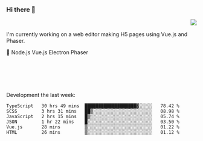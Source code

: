 ### Hi there 👋

<img align="right" src="https://github-readme-stats.vercel.app/api?username=jasonpanggo"/>

<br>
<p align="left">
I'm currently working on a web editor making H5 pages using Vue.js and Phaser.
</p>
<p align="left">
📖 Node.js Vue.js Electron Phaser
</p>
<br>
<br>
<br>
<br>

Development the last week:
<!--START_SECTION:waka-->

```text
TypeScript   30 hrs 49 mins  ███████████████████▓░░░░░   78.42 %
SCSS         3 hrs 31 mins   ██▒░░░░░░░░░░░░░░░░░░░░░░   08.98 %
JavaScript   2 hrs 15 mins   █▒░░░░░░░░░░░░░░░░░░░░░░░   05.74 %
JSON         1 hr 22 mins    █░░░░░░░░░░░░░░░░░░░░░░░░   03.50 %
Vue.js       28 mins         ▒░░░░░░░░░░░░░░░░░░░░░░░░   01.22 %
HTML         26 mins         ▒░░░░░░░░░░░░░░░░░░░░░░░░   01.12 %
```

<!--END_SECTION:waka-->

<!--
**JASONPANGGO/jasonpanggo** is a ✨ _special_ ✨ repository because its `README.md` (this file) appears on your GitHub profile.

Here are some ideas to get you started:

- 🔭 I’m currently working on ...
- 🌱 I’m currently learning ...
- 👯 I’m looking to collaborate on ...
- 🤔 I’m looking for help with ...
- 💬 Ask me about ...
- 📫 How to reach me: ...
- 😄 Pronouns: ...
- ⚡ Fun fact: ...
-->
